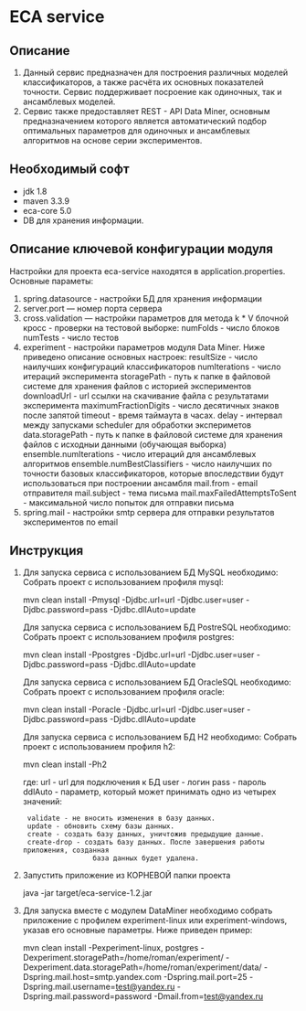 ECA service
========================================

Описание
----------------------------------------
1. Данный сервис предназначен для построения различных моделей классификаторов, а также
расчёта их основных показателей точности. Сервис поддерживает посроение как
одиночных, так и ансамблевых моделей.
2. Сервис также предоставляет REST - API Data Miner, основным предназначением которого
является автоматический подбор оптимальных параметров для одиночных и ансамблевых алгоритмов
на основе серии экспериментов.

Необходимый софт
----------------------------------------
* jdk 1.8
* maven 3.3.9
* eca-core 5.0
* DB для хранения информации.

Описание ключевой конфигурации модуля
----------------------------------------
Настройки для проекта eca-service находятся в application.properties. Основные параметы:
1) spring.datasource - настройки БД для хранения информации
2) server.port — номер порта сервера
3) cross.validation — настройки параметров для метода k * V блочной кросс - проверки
   на тестовой выборке:
   numFolds - число блоков
   numTests - число тестов
4) experiment - настройки параметров модуля Data Miner. Ниже приведено описание
   основных настроек:
   resultSize - число наилучших конфигураций классификаторов
   numIterations - число итераций эксперимента
   storagePath - путь к папке в файловой системе для хранения файлов с историей экспериментов
   downloadUrl - url ссылки на скачивание файла с результатами эксперимента
   maximumFractionDigits - число десятичных знаков после запятой
   timeout - время таймаута в часах.
   delay - интервал между запусками scheduler для обработки экспериметов
   data.storagePath - путь к папке в файловой системе для хранения файлов с исходныи данными (обучающая выборка)
   ensemble.numIterations - число итераций для ансамблевых алгоритмов
   ensemble.numBestClassifiers - число наилучших по точности базовых классификаторов, которые впоследствии
   будут использоваться при построении ансамбля
   mail.from - email отправителя
   mail.subject - тема письма
   mail.maxFailedAttemptsToSent - максимальной число попыток для отправки письма
5) spring.mail - настройки smtp сервера для отправки результатов экспериментов по email 

Инструкция
----------------------------------------

1. Для запуска сервиса с использованием БД MySQL необходимо:
    Собрать проект с использованием профиля mysql:
    
    mvn clean install -Pmysql -Djdbc.url=url -Djdbc.user=user -Djdbc.password=pass -Djdbc.dllAuto=update
    
   Для запуска сервиса с использованием БД PostreSQL необходимо:
    Собрать проект с использованием профиля postgres:
       
    mvn clean install -Ppostgres -Djdbc.url=url -Djdbc.user=user -Djdbc.password=pass -Djdbc.dllAuto=update
       
   Для запуска сервиса с использованием БД OracleSQL необходимо:
    Собрать проект с использованием профиля oracle:
       
    mvn clean install -Poracle -Djdbc.url=url -Djdbc.user=user -Djdbc.password=pass -Djdbc.dllAuto=update
 
   Для запуска сервиса с использованием БД H2 необходимо:
    Собрать проект с использованием профиля h2:
       
    mvn clean install -Ph2
    
   где:
   url - url для подключения к БД
   user - логин
   pass - пароль
   ddlAuto - параметр, который может принимать одно из четырех значений:
   
        validate - не вносить изменения в базу данных.
        update - обновить схему базы данных.
        create - создать базу данных, уничтожив предыдущие данные.
        create-drop - создать базу данных. После завершения работы приложения, созданная
                        база данных будет удалена.
   
       
2. Запустить приложение из КОРНЕВОЙ папки проекта

    java -jar target/eca-service-1.2.jar
    
3. Для запуска вместе с модулем DataMiner необходимо собрать приложение с профилем experiment-linux или
    experiment-windows, указав его основные параметры. Ниже приведен пример:

    mvn clean install -Pexperiment-linux, postgres -Dexperiment.storagePath=/home/roman/experiment/
        -Dexperiment.data.storagePath=/home/roman/experiment/data/ -Dspring.mail.host=smtp.yandex.com
        -Dspring.mail.port=25 -Dspring.mail.username=test@yandex.ru -Dspring.mail.password=password
        -Dmail.from=test@yandex.ru
    